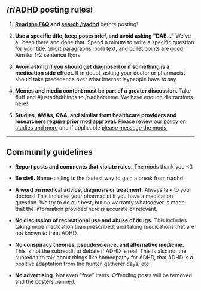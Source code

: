 ﻿## /r/ADHD posting rules!

1. **[Read the FAQ](/r/ADHD/wiki) and [search /r/adhd](/r/ADHD/search?q=adhd+keywords&restrict_sr=on)** before posting!

2. **Use a specific title, keep posts brief, and avoid asking "DAE..."** We've all been there and done that. Spend a minute to write a specific question for your title. Short paragraphs, bold text, and bullet points are good. Aim for 1-2 sentence tl;drs.

3. **Avoid asking if you should get diagnosed or if something is a medication side effect.** If in doubt, asking your doctor or pharmacist should take precedence over what internet laypeople have to say.

4. **Memes and media content must be part of a greater discussion.** Take fluff and #justadhdthings to /r/adhdmeme. We have enough distractions here!
    
5. **Studies, AMAs, Q&A, and similar from healthcare providers and researchers require prior mod approval.** Please review [our policy on studies and more](https://reddit.com/r/adhd/wiki/verification) and if applicable [please message the mods.](https://www.reddit.com/message/compose?to=%2Fr%2FADHD)

***

## Community guidelines

* **Report posts and comments that violate rules.** The mods thank you <3

* **Be civil.** Name-calling is the fastest way to gain a break from r/adhd.

* **A word on medical advice, diagnosis or treatment.** Always talk to your doctors! This includes your pharmacist if you have a medication question. We try to do our best, but no warranty whatsoever is made that the information provided here is accurate or relevant.

* **No discussion of recreational use and abuse of drugs.** This includes taking more medication than prescribed, and taking medications that are not known to treat ADHD.

* **No conspiracy theories, pseudoscience, and alternative medicine.** This is not the subreddit to debate if ADHD is real. This is also not the subreddit to talk about things like homeopathy for ADHD, that ADHD is a positive adaptation from the hunter-gatherer days, etc.

* **No advertising.** Not even "free" items. Offending posts will be removed and the posters banned.